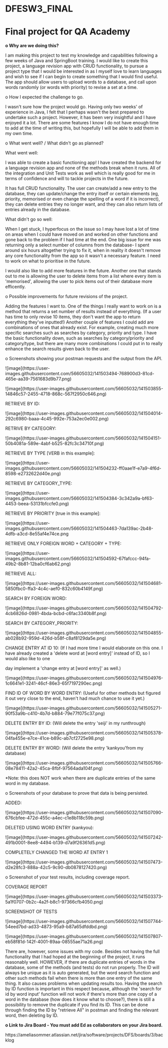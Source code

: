 # DFESW3_FINAL
<h1>Final project for QA Academy</h1>
<p></p>
<p></p>
<p><b>o	Why are we doing this?</b></p>
<p>I am making this project to test my knowledge and capabilities following a few weeks of Java and SpringBoot training.
I would like to create this project, a language revision app with CRUD functionality, to pursue a project type that 
I would be interested in as I myself love to learn languages and wish to see if I can begin to create something that I
would find useful. The app should allow users to upload words to a database, and call upon words randomly (or words
with priority) to revise a set at a time. 
<p></p>
<p>o	How I expected the challenge to go.</p>
<p>I wasn't sure how the project would go. Having only two weeks' of experience in Java, I felt that I perhaps wasn't the best
prepared to undertake such a project. However, it has been very insightful and I have enjoyed it a lot. There are some features I know I do not
have enough time to add at the time of writing this, but hopefully I will be able to add them in my own time.</p>
<p></p>
<p>o	What went well? / What didn't go as planned?</p>
<p>What went well:</p>
<p>I was able to create a basic functioning app! I have created the backend for a language revision app and none of the methods break when it runs.
All of the integration and Unit Tests work as well which is really good for me in terms of confidence and will to tackle projects in the future.</p>
<p></p>
<p>It has full CRUD functionality. The user can create/add a new entry to the database, they can update/change the entry itself or certain elements (eg, priority, memorised or even change the spelling of a word if it is incorrect), they can delete entries they no longer want, and they can also return lists of entries already in the database.</p>
<p></p>
<p>What didn't go so well:</p>
<p>When I get stuck, I hyperfocus on the issue so I may have lost a lot of time on areas when I could have moved on and worked on other functions
and gone back to the problem if I had time at the end. One big issue for me was returning only a select number of columns from the database- I spent around
six hours altogether trying to fix it, when in reality it doesn't remove any core functionality from the app so it wasn't a necessary feature.
I need to work on what to prioritise in the future.</p>
<p></p>
<p>I would also like to add more features in the future. Another one that stands out to me is allowing the user to delete items from a list where every item is 'memorised', allowing the user to pick items out of their database more efficently.</p>
<p></p>
<p>o	Possible improvements for future revisions of the project.</p>
<p>Adding the features I want to. One of the things I really want to work on is a method that returns a set number of results instead of everything.
(If a user has time to only revise 10 items, they don't want the app to return everything they've inputted!)
Another couple of features I could add are combinations of ones that already exist. For example, creating much more specific searches such as searches
by category, priority and type. I have the basic functionality down, such as searches by category/priority and category/type, but there are many more
combinations I could put in to really enhance the search results given back to the user.</p>
<p></p>
<p>o	Screenshots showing your postman requests and the output from the API.</p>
<p></p>
<p>![image](https://user-images.githubusercontent.com/56605032/141503494-768900d3-81cd-465e-aa39-7561683d9b77.png)</p>
<p>  ![image](https://user-images.githubusercontent.com/56605032/141503855-14846c57-2455-4718-868c-567f2950c646.png)</p>
<p>RETRIEVE BY ID:</p>
<p>  ![image](https://user-images.githubusercontent.com/56605032/141504014-292c6980-baaa-4c45-992e-753a2ec0e002.png)</p>
<p>RETRIVE BY CATEGORY:</p>
 <p> ![image](https://user-images.githubusercontent.com/56605032/141504151-50b4081a-589e-4abf-b525-82fc3c34710f.png)</p>
<p>RETRIEVE BY TYPE [VERB in this example]:</p>
 <p> ![image](https://user-images.githubusercontent.com/56605032/141504232-ff0aae1f-e7a9-4f6d-8598-e2732622d40e.png)</p>
<p>RETRIEVE BY CATEGORY_TYPE:</p>
 <p> ![image](https://user-images.githubusercontent.com/56605032/141504384-3c342a9a-bf63-4453-beea-53131bfccfe0.png)</p>
<p>RETRIEVE BY PRIORITY [true in this example]:</p>
 <p> ![image](https://user-images.githubusercontent.com/56605032/141504463-7da139ac-2b48-4dfb-a3cd-8e55af4e74ce.png</p>
<p>RETRIEVE ONLY FOREIGN WORD + CATEGORY + TYPE:</p>
<p>  ![image](https://user-images.githubusercontent.com/56605032/141504592-67fafccc-94fa-49b2-8b81-12ba0cf6ab62.png)</p>
<p>RETRIEVE ALL:</p>
 <p> ![image](https://user-images.githubusercontent.com/56605032/141504681-5850fbc0-ffa3-4c4c-aef0-832c60b4149f.png)</p>
<p>SEARCH BY FOREIGN WORD:</p>
<p>  ![image](https://user-images.githubusercontent.com/56605032/141504792-4cb6826d-0981-4bda-bcbd-c6fac3340b8f.png)</p>
<p>SEARCH BY CATEGORY_PRIORITY:</p>
 <p> ![image](https://user-images.githubusercontent.com/56605032/141504855-ab028b92-959d-426d-b58f-c8af8129da5e.png)</p>
<p>CHANGE ENTRY AT ID 10: (If I had more time I would elaborate on this one. I have already created a 'delete word at [word entry]' instead of ID, so I would also like to one <p>day implement a 'change entry at [word entry]' as well.)</p>
<p>  ![image](https://user-images.githubusercontent.com/56605032/141504976-1c6641e1-3241-46cf-86e3-65f7197290ec.png)</p>
<p>FIND ID OF WORD BY WORD ENTRY: (Useful for other methods but figured it out very close to the end, haven't had much chance to use it yet.)</p>
 <p> ![image](https://user-images.githubusercontent.com/56605032/141505271-90f53a9b-c410-4b7d-b884-79e77f075c37.png)</p>
<p>DELETE ENTRY BY ID: (Will delete the entry 'seiji' in my runthrough)</p>
 <p> ![image](https://user-images.githubusercontent.com/56605032/141505378-04fa455e-e7ce-41ce-b89c-ab7cf2725e98.png)</p>
<p>DELETE ENTRY BY WORD: (Will delete the entry 'kankyou'from my database)</p>
 <p> ![image](https://user-images.githubusercontent.com/56605032/141505766-08e78411-42a2-45ca-8fbf-97564ada104f.png)</p>
<p>*Note: this does NOT work when there are duplicate entries of the same word in my database.</p>
<p></p>

<p>o	Screenshots of your database to prove that data is being persisted.</p>
<p>ADDED:</p>
<p>![image](https://user-images.githubusercontent.com/56605032/141507090-676cbfee-472d-455c-a4ec-c1e8b118c59b.png)</p>
<p>DELETED USING WORD ENTRY (kankyou):</p>
<p>![image](https://user-images.githubusercontent.com/56605032/141507242-491b0001-8ee8-4494-b139-d7a9f26361d5.png)</p>
<p>COMPLETELY CHANGED THE WORD AT ENTRY 1</p>
<p>![image](https://user-images.githubusercontent.com/56605032/141507473-d2e28fc3-888a-42c5-9c90-db0878127420.png)</p>
<p></p>

<p>o	Screenshot of your test results, including coverage report.</p>
<p>COVERAGE REPORT</p>
<p>![image](https://user-images.githubusercontent.com/56605032/141503373-5a1f0707-0b2c-4a2f-b8c1-97366cfb4050.png)</p>
<p>SCREENSHOT OF TESTS</p>
<p>![image](https://user-images.githubusercontent.com/56605032/141507744-54eed7bd-ad33-4873-95a9-b87a65dfddbd.png)</p>
<p>![image](https://user-images.githubusercontent.com/56605032/141507807-eb58f81d-142f-4001-89aa-08555ae71a26.png)
</p>
<p>There are, however, some issues with my code. Besides not having the full functionality that I had hoped at the beginning of the project, it runs reasonably well. HOWEVER, if there are duplicate entries of words in the database, some of the methods (and tests) do not run properly. The ID will always be unique as it is auto generated, but the word search function and other such methods fail when there is more than one entry of the same thing. It also causes problems when updating results too. Having the search by ID function is important in this respect because, although the 'search for id by word input' function will not work if there's more than one copy of a word in the database (how does it know what to choose?), there is still a possibility to remove the duplicate if you find its ID. This can be done through finding the ID by "retrieve All" in postman and finding the relevant word, then deleting by ID.</p>
<p></p>
<p><b>o	Link to Jira Board - You must add Ed as collaborators on your Jira board.</b></p>
<p>https://ameliasommer.atlassian.net/jira/software/projects/DFS/boards/3/backlog</p>
<p></p>
